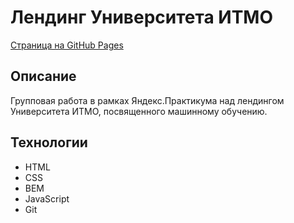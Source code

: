 # Лендинг Университета ИТМО

[Страница на GitHub Pages](https://akimoveduard.github.io/itmo-landing/)

## Описание
Групповая работа в рамках Яндекс.Практикума над лендингом Университета ИТМО, посвященного машинному обучению.

## Технологии
* HTML
* CSS
* BEM
* JavaScript
* Git
